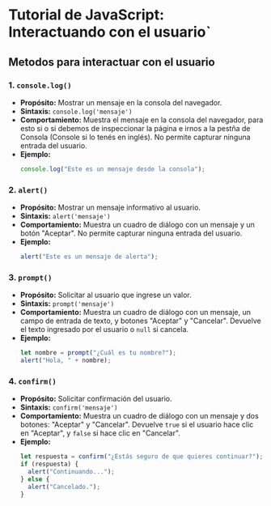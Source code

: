 # Tutorial de JavaScript: Interactuando con el usuario`

## Metodos para interactuar con el usuario

### 1. **`console.log()`**

- **Propósito:** Mostrar un mensaje en la consola del navegador.
- **Sintaxis:** `console.log('mensaje')`
- **Comportamiento:** Muestra el mensaje en la consola del navegador, para esto si o si debemos de inspeccionar la página e irnos a la pestña de Consola (Console si lo tenés en inglés). No permite capturar ninguna entrada del usuario.
- **Ejemplo:**
  ```javascript
  console.log("Este es un mensaje desde la consola");
  ```

### 2. **`alert()`**

- **Propósito:** Mostrar un mensaje informativo al usuario.
- **Sintaxis:** `alert('mensaje')`
- **Comportamiento:** Muestra un cuadro de diálogo con un mensaje y un botón "Aceptar". No permite capturar ninguna entrada del usuario.
- **Ejemplo:**
  ```javascript
  alert("Este es un mensaje de alerta");
  ```

### 3. **`prompt()`**

- **Propósito:** Solicitar al usuario que ingrese un valor.
- **Sintaxis:** `prompt('mensaje')`
- **Comportamiento:** Muestra un cuadro de diálogo con un mensaje, un campo de entrada de texto, y botones "Aceptar" y "Cancelar". Devuelve el texto ingresado por el usuario o `null` si cancela.
- **Ejemplo:**
  ```javascript
  let nombre = prompt("¿Cuál es tu nombre?");
  alert("Hola, " + nombre);
  ```

### 4. **`confirm()`**

- **Propósito:** Solicitar confirmación del usuario.
- **Sintaxis:** `confirm('mensaje')`
- **Comportamiento:** Muestra un cuadro de diálogo con un mensaje y dos botones: "Aceptar" y "Cancelar". Devuelve `true` si el usuario hace clic en "Aceptar", y `false` si hace clic en "Cancelar".
- **Ejemplo:**
  ```javascript
  let respuesta = confirm("¿Estás seguro de que quieres continuar?");
  if (respuesta) {
    alert("Continuando...");
  } else {
    alert("Cancelado.");
  }
  ```

